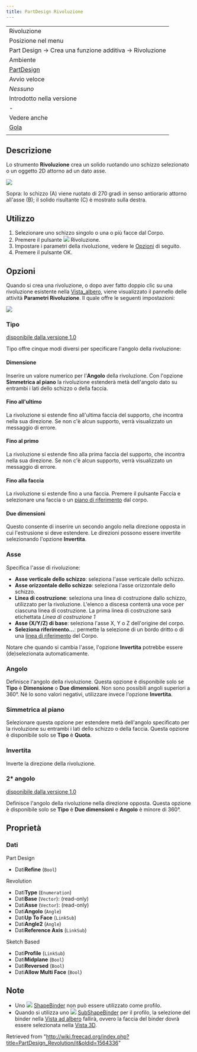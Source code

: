 ```yaml
---
title: PartDesign Rivoluzione
---
```

|  |
| --- |
| Rivoluzione |
| Posizione nel menu |
| Part Design → Crea una funzione additiva → Rivoluzione |
| Ambiente |
| [PartDesign](/PartDesign_Workbench/it "PartDesign Workbench/it") |
| Avvio veloce |
| *Nessuno* |
| Introdotto nella versione |
| - |
| Vedere anche |
| [Gola](/PartDesign_Groove/it "PartDesign Groove/it") |
|  |

## Descrizione

Lo strumento **Rivoluzione** crea un solido ruotando uno schizzo selezionato o un oggetto 2D attorno ad un dato asse.

![](/images/PartDesign_Revolution_example.svg)

Sopra: lo schizzo (A) viene ruotato di 270 gradi in senso antiorario attorno all'asse (B); il solido risultante (C) è mostrato sulla destra.

## Utilizzo

1. Selezionare uno schizzo singolo o una o più facce dal Corpo.
2. Premere il pulsante ![](/images/PartDesign_Revolution.svg) Rivoluzione.
3. Impostare i parametri della rivoluzione, vedere le [Opzioni](#Opzioni) di seguito.
4. Premere il pulsante OK.

## Opzioni

Quando si crea una rivoluzione, o dopo aver fatto doppio clic su una rivoluzione esistente nella [Vista\_albero](/Tree_view/it "Tree view/it"), viene visualizzato il pannello delle attività **Parametri Rivoluzione**. Il quale offre le seguenti impostazioni:

![](/images/Partdesign_revolution_parameters.png)

### Tipo

[disponibile dalla versione 1.0](/Release_notes_1.0/it "Release notes 1.0/it")

Tipo offre cinque modi diversi per specificare l'angolo della rivoluzione:

#### Dimensione

Inserire un valore numerico per l'**Angolo** della rivoluzione. Con l'opzione **Simmetrica al piano** la rivoluzione estenderà metà dell'angolo dato su entrambi i lati dello schizzo o della faccia.

#### Fino all'ultimo

La rivoluzione si estende fino all'ultima faccia del supporto, che incontra nella sua direzione. Se non c'è alcun supporto, verrà visualizzato un messaggio di errore.

#### Fino al primo

La rivoluzione si estende fino alla prima faccia del supporto, che incontra nella sua direzione. Se non c'è alcun supporto, verrà visualizzato un messaggio di errore.

#### Fino alla faccia

La rivoluzione si estende fino a una faccia. Premere il pulsante Faccia e selezionare una faccia o un [piano di riferimento](/PartDesign_Plane/it "PartDesign Plane/it") dal corpo.

#### Due dimensioni

Questo consente di inserire un secondo angolo nella direzione opposta in cui l'estrusione si deve estendere. Le direzioni possono essere invertite selezionando l'opzione **Invertita**.

### Asse

Specifica l'asse di rivoluzione:

* **Asse verticale dello schizzo**: seleziona l'asse verticale dello schizzo.
* **Asse orizzontale dello schizzo**: seleziona l'asse orizzontale dello schizzo.
* **Linea di costruzione**: seleziona una linea di costruzione dallo schizzo, utilizzato per la rivoluzione. L'elenco a discesa conterrà una voce per ciascuna linea di costruzione. La prima linea di costruzione sarà etichettata *Linea di costruzione 1*
* **Asse (X/Y/Z) di base**: seleziona l'asse X, Y o Z dell'origine del corpo.
* **Seleziona riferimento...**: permette la selezione di un bordo dritto o di una [linea di riferimento](/PartDesign_Line/it "PartDesign Line/it") del Corpo.

Notare che quando si cambia l'asse, l'opzione **Invertita** potrebbe essere (de)selezionata automaticamente.

### Angolo

Definisce l'angolo della rivoluzione. Questa opzione è disponibile solo se **Tipo** è **Dimensione** o **Due dimensioni**. Non sono possibili angoli superiori a 360°. Né lo sono valori negativi, utilizzare invece l'opzione **Invertita**.

### Simmetrica al piano

Selezionare questa opzione per estendere metà dell'angolo specificato per la rivoluzione su entrambi i lati dello schizzo o della faccia. Questa opzione è disponibile solo se **Tipo** è **Quota**.

### Invertita

Inverte la direzione della rivoluzione.

### 2\* angolo

[disponibile dalla versione 1.0](/Release_notes_1.0/it "Release notes 1.0/it")

Definisce l'angolo della rivoluzione nella direzione opposta. Questa opzione è disponibile solo se **Tipo** è **Due dimensioni** e **Angolo** è minore di 360°.

## Proprietà

### Dati

Part Design

* Dati**Refine** (`Bool`)

Revolution

* Dati**Type** (`Enumeration`)
* Dati**Base** (`Vector`): (read-only)
* Dati**Asse** (`Vector`): (read-only)
* Dati**Angolo** (`Angle`)
* Dati**Up To Face** (`LinkSub`)
* Dati**Angle2** (`Angle`)
* Dati**Reference Axis** (`LinkSub`)

Sketch Based

* Dati**Profile** (`LinkSub`)
* Dati**Midplane** (`Bool`)
* Dati**Reversed** (`Bool`)
* Dati**Allow Multi Face** (`Bool`)

## Note

* Uno ![](/images/PartDesign_ShapeBinder.svg) [ShapeBinder](/PartDesign_ShapeBinder/it "PartDesign ShapeBinder/it") non può essere utilizzato come profilo.
* Quando si utilizza uno ![](/images/PartDesign_SubShapeBinder.svg) [SubShapeBinder](/PartDesign_SubShapeBinder/it "PartDesign SubShapeBinder/it") per il profilo, la selezione del binder nella [Vista ad albero](/Tree_view/it "Tree view/it") fallirà, ovvero la faccia del binder dovrà essere selezionata nella [Vista 3D](/3D_view/it "3D view/it").

Retrieved from "<http://wiki.freecad.org/index.php?title=PartDesign_Revolution/it&oldid=1564336>"